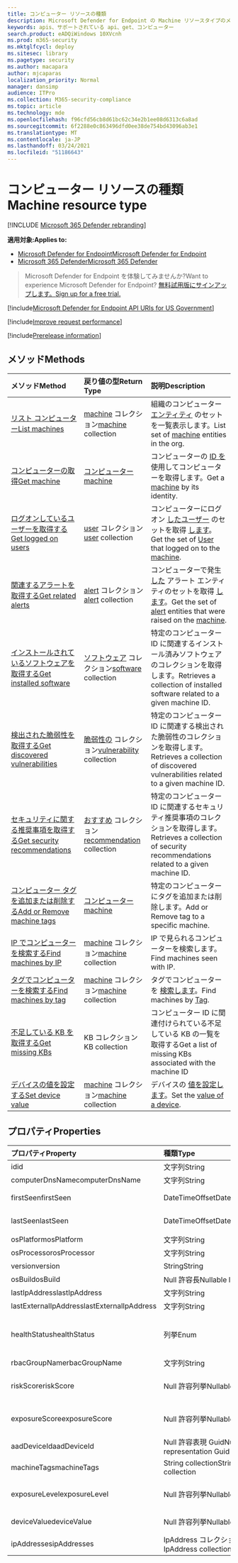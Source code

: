 ```yaml
---
title: コンピューター リソースの種類
description: Microsoft Defender for Endpoint の Machine リソースタイプのメソッドとプロパティについて説明します。
keywords: apis、サポートされている api、get、コンピューター
search.product: eADQiWindows 10XVcnh
ms.prod: m365-security
ms.mktglfcycl: deploy
ms.sitesec: library
ms.pagetype: security
ms.author: macapara
author: mjcaparas
localization_priority: Normal
manager: dansimp
audience: ITPro
ms.collection: M365-security-compliance
ms.topic: article
ms.technology: mde
ms.openlocfilehash: f96cfd56cb8d61bc62c34e2b1ee08d6313c6a8ad
ms.sourcegitcommit: 6f2288e0c863496dfd0ee38de754bd43096ab3e1
ms.translationtype: MT
ms.contentlocale: ja-JP
ms.lasthandoff: 03/24/2021
ms.locfileid: "51186643"
---
```

# <a name="machine-resource-type"></a><span data-ttu-id="4a87a-104">コンピューター リソースの種類</span><span class="sxs-lookup"><span data-stu-id="4a87a-104">Machine resource type</span></span>

[!INCLUDE [Microsoft 365 Defender rebranding](../../includes/microsoft-defender.md)]

<span data-ttu-id="4a87a-105">**適用対象:**</span><span class="sxs-lookup"><span data-stu-id="4a87a-105">**Applies to:**</span></span>
- [<span data-ttu-id="4a87a-106">Microsoft Defender for Endpoint</span><span class="sxs-lookup"><span data-stu-id="4a87a-106">Microsoft Defender for Endpoint</span></span>](https://go.microsoft.com/fwlink/p/?linkid=2154037)
- [<span data-ttu-id="4a87a-107">Microsoft 365 Defender</span><span class="sxs-lookup"><span data-stu-id="4a87a-107">Microsoft 365 Defender</span></span>](https://go.microsoft.com/fwlink/?linkid=2118804)

> <span data-ttu-id="4a87a-108">Microsoft Defender for Endpoint を体験してみませんか?</span><span class="sxs-lookup"><span data-stu-id="4a87a-108">Want to experience Microsoft Defender for Endpoint?</span></span> [<span data-ttu-id="4a87a-109">無料試用版にサインアップします。</span><span class="sxs-lookup"><span data-stu-id="4a87a-109">Sign up for a free trial.</span></span>](https://www.microsoft.com/microsoft-365/windows/microsoft-defender-atp?ocid=docs-wdatp-exposedapis-abovefoldlink) 

[!include[Microsoft Defender for Endpoint API URIs for US Government](../../includes/microsoft-defender-api-usgov.md)]

[!include[Improve request performance](../../includes/improve-request-performance.md)]

[!include[Prerelease information](../../includes/prerelease.md)]

## <a name="methods"></a><span data-ttu-id="4a87a-110">メソッド</span><span class="sxs-lookup"><span data-stu-id="4a87a-110">Methods</span></span>

<span data-ttu-id="4a87a-111">メソッド</span><span class="sxs-lookup"><span data-stu-id="4a87a-111">Method</span></span>|<span data-ttu-id="4a87a-112">戻り値の型</span><span class="sxs-lookup"><span data-stu-id="4a87a-112">Return Type</span></span> |<span data-ttu-id="4a87a-113">説明</span><span class="sxs-lookup"><span data-stu-id="4a87a-113">Description</span></span>
:---|:---|:---
[<span data-ttu-id="4a87a-114">リスト コンピューター</span><span class="sxs-lookup"><span data-stu-id="4a87a-114">List machines</span></span>](get-machines.md) | <span data-ttu-id="4a87a-115">[machine](machine.md) コレクション</span><span class="sxs-lookup"><span data-stu-id="4a87a-115">[machine](machine.md) collection</span></span> | <span data-ttu-id="4a87a-116">組織のコンピューター [エンティティ](machine.md) のセットを一覧表示します。</span><span class="sxs-lookup"><span data-stu-id="4a87a-116">List set of [machine](machine.md) entities in the org.</span></span>
[<span data-ttu-id="4a87a-117">コンピューターの取得</span><span class="sxs-lookup"><span data-stu-id="4a87a-117">Get machine</span></span>](get-machine-by-id.md) | [<span data-ttu-id="4a87a-118">コンピューター</span><span class="sxs-lookup"><span data-stu-id="4a87a-118">machine</span></span>](machine.md) | <span data-ttu-id="4a87a-119">コンピューターの [ID を](machine.md) 使用してコンピューターを取得します。</span><span class="sxs-lookup"><span data-stu-id="4a87a-119">Get a [machine](machine.md) by its identity.</span></span>
[<span data-ttu-id="4a87a-120">ログオンしているユーザーを取得する</span><span class="sxs-lookup"><span data-stu-id="4a87a-120">Get logged on users</span></span>](get-machine-log-on-users.md) | <span data-ttu-id="4a87a-121">[user](user.md) コレクション</span><span class="sxs-lookup"><span data-stu-id="4a87a-121">[user](user.md) collection</span></span> | <span data-ttu-id="4a87a-122">コンピューターにログオン [したユーザー](user.md) のセットを取得 [します](machine.md)。</span><span class="sxs-lookup"><span data-stu-id="4a87a-122">Get the set of [User](user.md) that logged on to the [machine](machine.md).</span></span>
[<span data-ttu-id="4a87a-123">関連するアラートを取得する</span><span class="sxs-lookup"><span data-stu-id="4a87a-123">Get related alerts</span></span>](get-machine-related-alerts.md) | <span data-ttu-id="4a87a-124">[alert](alerts.md) コレクション</span><span class="sxs-lookup"><span data-stu-id="4a87a-124">[alert](alerts.md) collection</span></span> | <span data-ttu-id="4a87a-125">コンピューターで発生 [した](alerts.md) アラート エンティティのセットを取得 [します](machine.md)。</span><span class="sxs-lookup"><span data-stu-id="4a87a-125">Get the set of [alert](alerts.md) entities that were raised on the [machine](machine.md).</span></span>
[<span data-ttu-id="4a87a-126">インストールされているソフトウェアを取得する</span><span class="sxs-lookup"><span data-stu-id="4a87a-126">Get installed software</span></span>](get-installed-software.md) | <span data-ttu-id="4a87a-127">[ソフトウェア](software.md) コレクション</span><span class="sxs-lookup"><span data-stu-id="4a87a-127">[software](software.md) collection</span></span> | <span data-ttu-id="4a87a-128">特定のコンピューター ID に関連するインストール済みソフトウェアのコレクションを取得します。</span><span class="sxs-lookup"><span data-stu-id="4a87a-128">Retrieves a collection of installed software related to a given machine ID.</span></span>
[<span data-ttu-id="4a87a-129">検出された脆弱性を取得する</span><span class="sxs-lookup"><span data-stu-id="4a87a-129">Get discovered vulnerabilities</span></span>](get-discovered-vulnerabilities.md) | <span data-ttu-id="4a87a-130">[脆弱性の](vulnerability.md) コレクション</span><span class="sxs-lookup"><span data-stu-id="4a87a-130">[vulnerability](vulnerability.md) collection</span></span> | <span data-ttu-id="4a87a-131">特定のコンピューター ID に関連する検出された脆弱性のコレクションを取得します。</span><span class="sxs-lookup"><span data-stu-id="4a87a-131">Retrieves a collection of discovered vulnerabilities related to a given machine ID.</span></span>
[<span data-ttu-id="4a87a-132">セキュリティに関する推奨事項を取得する</span><span class="sxs-lookup"><span data-stu-id="4a87a-132">Get security recommendations</span></span>](get-security-recommendations.md) | <span data-ttu-id="4a87a-133">[おすすめ](recommendation.md) コレクション</span><span class="sxs-lookup"><span data-stu-id="4a87a-133">[recommendation](recommendation.md) collection</span></span> | <span data-ttu-id="4a87a-134">特定のコンピューター ID に関連するセキュリティ推奨事項のコレクションを取得します。</span><span class="sxs-lookup"><span data-stu-id="4a87a-134">Retrieves a collection of security recommendations related to a given machine ID.</span></span>
[<span data-ttu-id="4a87a-135">コンピューター タグを追加または削除する</span><span class="sxs-lookup"><span data-stu-id="4a87a-135">Add or Remove machine tags</span></span>](add-or-remove-machine-tags.md) | [<span data-ttu-id="4a87a-136">コンピューター</span><span class="sxs-lookup"><span data-stu-id="4a87a-136">machine</span></span>](machine.md) | <span data-ttu-id="4a87a-137">特定のコンピューターにタグを追加または削除します。</span><span class="sxs-lookup"><span data-stu-id="4a87a-137">Add or Remove tag to a specific machine.</span></span>
[<span data-ttu-id="4a87a-138">IP でコンピューターを検索する</span><span class="sxs-lookup"><span data-stu-id="4a87a-138">Find machines by IP</span></span>](find-machines-by-ip.md) | <span data-ttu-id="4a87a-139">[machine](machine.md) コレクション</span><span class="sxs-lookup"><span data-stu-id="4a87a-139">[machine](machine.md) collection</span></span> | <span data-ttu-id="4a87a-140">IP で見られるコンピューターを検索します。</span><span class="sxs-lookup"><span data-stu-id="4a87a-140">Find machines seen with IP.</span></span>
[<span data-ttu-id="4a87a-141">タグでコンピューターを検索する</span><span class="sxs-lookup"><span data-stu-id="4a87a-141">Find machines by tag</span></span>](find-machines-by-tag.md) | <span data-ttu-id="4a87a-142">[machine](machine.md) コレクション</span><span class="sxs-lookup"><span data-stu-id="4a87a-142">[machine](machine.md) collection</span></span> | <span data-ttu-id="4a87a-143">タグでコンピューターを [検索します](machine-tags.md)。</span><span class="sxs-lookup"><span data-stu-id="4a87a-143">Find machines by [Tag](machine-tags.md).</span></span>
[<span data-ttu-id="4a87a-144">不足している KB を取得する</span><span class="sxs-lookup"><span data-stu-id="4a87a-144">Get missing KBs</span></span>](get-missing-kbs-machine.md) | <span data-ttu-id="4a87a-145">KB コレクション</span><span class="sxs-lookup"><span data-stu-id="4a87a-145">KB collection</span></span> | <span data-ttu-id="4a87a-146">コンピューター ID に関連付けられている不足している KB の一覧を取得する</span><span class="sxs-lookup"><span data-stu-id="4a87a-146">Get a list of missing KBs associated with the machine ID</span></span>
[<span data-ttu-id="4a87a-147">デバイスの値を設定する</span><span class="sxs-lookup"><span data-stu-id="4a87a-147">Set device value</span></span>](set-device-value.md)| <span data-ttu-id="4a87a-148">[machine](machine.md) コレクション</span><span class="sxs-lookup"><span data-stu-id="4a87a-148">[machine](machine.md) collection</span></span> | <span data-ttu-id="4a87a-149">デバイスの [値を設定します](tvm-assign-device-value.md)。</span><span class="sxs-lookup"><span data-stu-id="4a87a-149">Set the [value of a device](tvm-assign-device-value.md).</span></span>

## <a name="properties"></a><span data-ttu-id="4a87a-150">プロパティ</span><span class="sxs-lookup"><span data-stu-id="4a87a-150">Properties</span></span>

<span data-ttu-id="4a87a-151">プロパティ</span><span class="sxs-lookup"><span data-stu-id="4a87a-151">Property</span></span> |   <span data-ttu-id="4a87a-152">種類</span><span class="sxs-lookup"><span data-stu-id="4a87a-152">Type</span></span>   |   <span data-ttu-id="4a87a-153">説明</span><span class="sxs-lookup"><span data-stu-id="4a87a-153">Description</span></span>
:---|:---|:---
<span data-ttu-id="4a87a-154">id</span><span class="sxs-lookup"><span data-stu-id="4a87a-154">id</span></span> | <span data-ttu-id="4a87a-155">文字列</span><span class="sxs-lookup"><span data-stu-id="4a87a-155">String</span></span> | <span data-ttu-id="4a87a-156">[マシン](machine.md) ID。</span><span class="sxs-lookup"><span data-stu-id="4a87a-156">[machine](machine.md) identity.</span></span>
<span data-ttu-id="4a87a-157">computerDnsName</span><span class="sxs-lookup"><span data-stu-id="4a87a-157">computerDnsName</span></span> | <span data-ttu-id="4a87a-158">文字列</span><span class="sxs-lookup"><span data-stu-id="4a87a-158">String</span></span> | <span data-ttu-id="4a87a-159">[コンピューター](machine.md) の完全修飾名。</span><span class="sxs-lookup"><span data-stu-id="4a87a-159">[machine](machine.md) fully qualified name.</span></span>
<span data-ttu-id="4a87a-160">firstSeen</span><span class="sxs-lookup"><span data-stu-id="4a87a-160">firstSeen</span></span> | <span data-ttu-id="4a87a-161">DateTimeOffset</span><span class="sxs-lookup"><span data-stu-id="4a87a-161">DateTimeOffset</span></span> | <span data-ttu-id="4a87a-162">Microsoft Defender for [](machine.md) Endpoint によってコンピューターが観測された最初の日付と時刻。</span><span class="sxs-lookup"><span data-stu-id="4a87a-162">First date and time where the [machine](machine.md) was observed by Microsoft Defender for Endpoint.</span></span>
<span data-ttu-id="4a87a-163">lastSeen</span><span class="sxs-lookup"><span data-stu-id="4a87a-163">lastSeen</span></span> | <span data-ttu-id="4a87a-164">DateTimeOffset</span><span class="sxs-lookup"><span data-stu-id="4a87a-164">DateTimeOffset</span></span> |<span data-ttu-id="4a87a-165">最後に受信した完全なデバイス レポートの時刻と日付。</span><span class="sxs-lookup"><span data-stu-id="4a87a-165">Time and date of the last received full device report.</span></span> <span data-ttu-id="4a87a-166">通常、デバイスは 24 時間ごとに完全なレポートを送信します。</span><span class="sxs-lookup"><span data-stu-id="4a87a-166">A device typically sends a full report every 24 hours.</span></span>
<span data-ttu-id="4a87a-167">osPlatform</span><span class="sxs-lookup"><span data-stu-id="4a87a-167">osPlatform</span></span> | <span data-ttu-id="4a87a-168">文字列</span><span class="sxs-lookup"><span data-stu-id="4a87a-168">String</span></span> | <span data-ttu-id="4a87a-169">オペレーティング システム プラットフォーム。</span><span class="sxs-lookup"><span data-stu-id="4a87a-169">Operating system platform.</span></span>
<span data-ttu-id="4a87a-170">osProcessor</span><span class="sxs-lookup"><span data-stu-id="4a87a-170">osProcessor</span></span> | <span data-ttu-id="4a87a-171">文字列</span><span class="sxs-lookup"><span data-stu-id="4a87a-171">String</span></span> | <span data-ttu-id="4a87a-172">オペレーティング システム プロセッサ。</span><span class="sxs-lookup"><span data-stu-id="4a87a-172">Operating system processor.</span></span>
<span data-ttu-id="4a87a-173">version</span><span class="sxs-lookup"><span data-stu-id="4a87a-173">version</span></span> | <span data-ttu-id="4a87a-174">String</span><span class="sxs-lookup"><span data-stu-id="4a87a-174">String</span></span> | <span data-ttu-id="4a87a-175">オペレーティング システムのバージョン。</span><span class="sxs-lookup"><span data-stu-id="4a87a-175">Operating system Version.</span></span>
<span data-ttu-id="4a87a-176">osBuild</span><span class="sxs-lookup"><span data-stu-id="4a87a-176">osBuild</span></span> | <span data-ttu-id="4a87a-177">Null 許容長</span><span class="sxs-lookup"><span data-stu-id="4a87a-177">Nullable long</span></span> | <span data-ttu-id="4a87a-178">オペレーティング システムのビルド番号。</span><span class="sxs-lookup"><span data-stu-id="4a87a-178">Operating system build number.</span></span>
<span data-ttu-id="4a87a-179">lastIpAddress</span><span class="sxs-lookup"><span data-stu-id="4a87a-179">lastIpAddress</span></span> | <span data-ttu-id="4a87a-180">文字列</span><span class="sxs-lookup"><span data-stu-id="4a87a-180">String</span></span> | <span data-ttu-id="4a87a-181">コンピューター上のローカル NIC の最後の[IP。](machine.md)</span><span class="sxs-lookup"><span data-stu-id="4a87a-181">Last IP on local NIC on the [machine](machine.md).</span></span>
<span data-ttu-id="4a87a-182">lastExternalIpAddress</span><span class="sxs-lookup"><span data-stu-id="4a87a-182">lastExternalIpAddress</span></span> | <span data-ttu-id="4a87a-183">文字列</span><span class="sxs-lookup"><span data-stu-id="4a87a-183">String</span></span> | <span data-ttu-id="4a87a-184">コンピューターがインターネットに [アクセスした](machine.md) 最後の IP。</span><span class="sxs-lookup"><span data-stu-id="4a87a-184">Last IP through which the [machine](machine.md) accessed the internet.</span></span>
<span data-ttu-id="4a87a-185">healthStatus</span><span class="sxs-lookup"><span data-stu-id="4a87a-185">healthStatus</span></span> | <span data-ttu-id="4a87a-186">列挙</span><span class="sxs-lookup"><span data-stu-id="4a87a-186">Enum</span></span> | <span data-ttu-id="4a87a-187">[マシンの](machine.md) 正常性状態。</span><span class="sxs-lookup"><span data-stu-id="4a87a-187">[machine](machine.md) health status.</span></span> <span data-ttu-id="4a87a-188">指定できる値は、"Active"、"Inactive"、"ImpairedCommunication"、"NoSensorData"、"NoSensorDataImpairedCommunication"、"Unknown" です。</span><span class="sxs-lookup"><span data-stu-id="4a87a-188">Possible values are: "Active", "Inactive", "ImpairedCommunication", "NoSensorData", "NoSensorDataImpairedCommunication" and "Unknown".</span></span> 
<span data-ttu-id="4a87a-189">rbacGroupName</span><span class="sxs-lookup"><span data-stu-id="4a87a-189">rbacGroupName</span></span> | <span data-ttu-id="4a87a-190">文字列</span><span class="sxs-lookup"><span data-stu-id="4a87a-190">String</span></span> | <span data-ttu-id="4a87a-191">コンピューター グループ名。</span><span class="sxs-lookup"><span data-stu-id="4a87a-191">Machine group Name.</span></span>
<span data-ttu-id="4a87a-192">riskScore</span><span class="sxs-lookup"><span data-stu-id="4a87a-192">riskScore</span></span> | <span data-ttu-id="4a87a-193">Null 許容列挙</span><span class="sxs-lookup"><span data-stu-id="4a87a-193">Nullable Enum</span></span> | <span data-ttu-id="4a87a-194">Microsoft Defender for Endpoint によって評価されるリスク スコア。</span><span class="sxs-lookup"><span data-stu-id="4a87a-194">Risk score as evaluated by Microsoft Defender for Endpoint.</span></span> <span data-ttu-id="4a87a-195">指定できる値は、'None'、'Informational'、'Low'、'Medium'、および 'High' です。</span><span class="sxs-lookup"><span data-stu-id="4a87a-195">Possible values are: 'None', 'Informational', 'Low', 'Medium' and 'High'.</span></span>
<span data-ttu-id="4a87a-196">exposureScore</span><span class="sxs-lookup"><span data-stu-id="4a87a-196">exposureScore</span></span> | <span data-ttu-id="4a87a-197">Null 許容列挙</span><span class="sxs-lookup"><span data-stu-id="4a87a-197">Nullable Enum</span></span> | <span data-ttu-id="4a87a-198">[Microsoft](tvm-exposure-score.md) Defender for Endpoint によって評価される露出スコア。</span><span class="sxs-lookup"><span data-stu-id="4a87a-198">[Exposure score](tvm-exposure-score.md) as evaluated by Microsoft Defender for Endpoint.</span></span> <span data-ttu-id="4a87a-199">指定できる値は、'None'、'Low'、'Medium'、および 'High' です。</span><span class="sxs-lookup"><span data-stu-id="4a87a-199">Possible values are: 'None', 'Low', 'Medium' and 'High'.</span></span>
<span data-ttu-id="4a87a-200">aadDeviceId</span><span class="sxs-lookup"><span data-stu-id="4a87a-200">aadDeviceId</span></span> | <span data-ttu-id="4a87a-201">Null 許容表現 Guid</span><span class="sxs-lookup"><span data-stu-id="4a87a-201">Nullable representation Guid</span></span> | <span data-ttu-id="4a87a-202">AAD デバイス ID ( [コンピューターが](machine.md) AAD 参加している場合)。</span><span class="sxs-lookup"><span data-stu-id="4a87a-202">AAD Device ID (when [machine](machine.md) is AAD Joined).</span></span>
<span data-ttu-id="4a87a-203">machineTags</span><span class="sxs-lookup"><span data-stu-id="4a87a-203">machineTags</span></span> | <span data-ttu-id="4a87a-204">String collection</span><span class="sxs-lookup"><span data-stu-id="4a87a-204">String collection</span></span> | <span data-ttu-id="4a87a-205">コンピューター タグ [の](machine.md) セット。</span><span class="sxs-lookup"><span data-stu-id="4a87a-205">Set of [machine](machine.md) tags.</span></span>
<span data-ttu-id="4a87a-206">exposureLevel</span><span class="sxs-lookup"><span data-stu-id="4a87a-206">exposureLevel</span></span> | <span data-ttu-id="4a87a-207">Null 許容列挙</span><span class="sxs-lookup"><span data-stu-id="4a87a-207">Nullable Enum</span></span> | <span data-ttu-id="4a87a-208">Microsoft Defender for Endpoint によって評価される露出レベル。</span><span class="sxs-lookup"><span data-stu-id="4a87a-208">Exposure level as evaluated by Microsoft Defender for Endpoint.</span></span> <span data-ttu-id="4a87a-209">指定できる値は、'None'、'Low'、'Medium'、および 'High' です。</span><span class="sxs-lookup"><span data-stu-id="4a87a-209">Possible values are: 'None', 'Low', 'Medium' and 'High'.</span></span>
<span data-ttu-id="4a87a-210">deviceValue</span><span class="sxs-lookup"><span data-stu-id="4a87a-210">deviceValue</span></span> | <span data-ttu-id="4a87a-211">Null 許容列挙</span><span class="sxs-lookup"><span data-stu-id="4a87a-211">Nullable Enum</span></span> | <span data-ttu-id="4a87a-212">デバイス [の値](tvm-assign-device-value.md)です。</span><span class="sxs-lookup"><span data-stu-id="4a87a-212">The [value of the device](tvm-assign-device-value.md).</span></span> <span data-ttu-id="4a87a-213">指定できる値は、'Normal'、'Low'、および 'High' です。</span><span class="sxs-lookup"><span data-stu-id="4a87a-213">Possible values are: 'Normal', 'Low' and 'High'.</span></span>
<span data-ttu-id="4a87a-214">ipAddresses</span><span class="sxs-lookup"><span data-stu-id="4a87a-214">ipAddresses</span></span> | <span data-ttu-id="4a87a-215">IpAddress コレクション</span><span class="sxs-lookup"><span data-stu-id="4a87a-215">IpAddress collection</span></span> | <span data-ttu-id="4a87a-216">***IpAddress オブジェクトの*** セット。</span><span class="sxs-lookup"><span data-stu-id="4a87a-216">Set of ***IpAddress*** objects.</span></span> <span data-ttu-id="4a87a-217">「Get [machines API」を参照してください](get-machines.md)。</span><span class="sxs-lookup"><span data-stu-id="4a87a-217">See [Get machines API](get-machines.md).</span></span>



